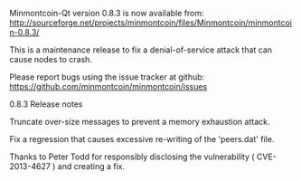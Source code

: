 Minmontcoin-Qt version 0.8.3 is now available from:
  http://sourceforge.net/projects/minmontcoin/files/Minmontcoin/minmontcoin-0.8.3/

This is a maintenance release to fix a denial-of-service attack that
can cause nodes to crash.

Please report bugs using the issue tracker at github:
  https://github.com/minmontcoin/minmontcoin/issues

0.8.3 Release notes

Truncate over-size messages to prevent a memory exhaustion attack.

Fix a regression that causes excessive re-writing of the 'peers.dat' file.


Thanks to Peter Todd for responsibly disclosing the vulnerability
( CVE-2013-4627 ) and creating a fix.
